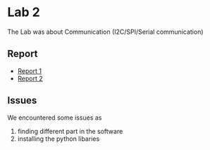 # Lab 2
The Lab was about Communication (I2C/SPI/Serial communication)
 
## Report
  - [Report 1](report/1) 
  - [Report 2](report/2)
  
## Issues
  We encountered some issues as 
  1. finding different part in the software
  2. installing the python libaries
  